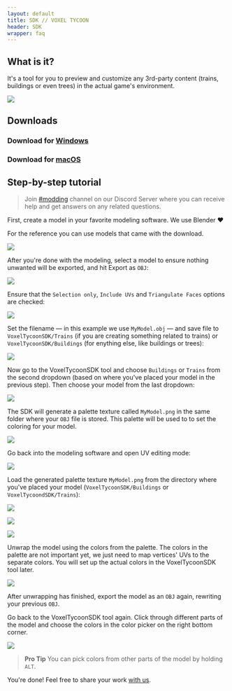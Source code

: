 ```yaml
---
layout: default
title: SDK // VOXEL TYCOON
header: SDK
wrapper: faq
---
```


## What is it?

It's a tool for you to preview and customize any 3rd-party content (trains, buildings or even trees) in the actual game's environment.

![](/assets/sdk/preview.gif)

## Downloads

### Download for [Windows](https://github.com/andrewpey/vtland/releases/download/test/VoxelTycoonSDK.zip)
### Download for [macOS](https://github.com/andrewpey/vtland/releases/download/test/VoxelTycoonSDK_Mac.zip)

## Step-by-step tutorial

> Join [#modding](https://discord.gg/dXBmWRr) channel on our Discord Server where you can receive help and get answers on any related questions.

First, create a model in your favorite modeling software. We use Blender ❤

For the reference you can use models that came with the download.

![](/assets/sdk/1.png)

 After you're done with the modeling, select a model to ensure nothing unwanted will be exported, and hit Export as `OBJ`:

![](/assets/sdk/2.png)

Ensure that the `Selection only`, `Include UVs` and `Triangulate Faces` options are checked:

![](/assets/sdk/2-1.png)

Set the filename — in this example we use `MyModel.obj` — and save file to `VoxelTycoonSDK/Trains` (if you are creating something related to trains) or `VoxelTycoonSDK/Buildings` (for enything else, like buildings or trees):

![](/assets/sdk/3.png)

Now go to the VoxelTycoonSDK tool and choose `Buildings` or `Trains` from the second dropdown (based on where you've placed your model in the previous step). Then choose your model from the last dropdown:

![](/assets/sdk/4.png)

The SDK will generate a palette texture called `MyModel.png` in the same folder where your `OBJ` file is stored. This palette will be used to to set the coloring for your model.

![](/assets/sdk/4-1.png)

Go back into the modeling software and open UV editing mode:

![](/assets/sdk/5.png)

Load the generated palette texture `MyModel.png` from the directory where you've placed your model (`VoxelTycoonSDK/Buildings` or `VoxelTycoondSDK/Trains`):

![](/assets/sdk/6.png)

![](/assets/sdk/7.png)

![](/assets/sdk/8.png)

Unwrap the model using the colors from the palette. The colors in the palette are not important yet, we just need to map vertices' UVs to the separate colors. You will set up the actual colors in the VoxelTycoonSDK tool later.

![](/assets/sdk/9.png)

After unwrapping has finished, export the model as an `OBJ` again, rewriting your previous `OBJ`.

Go back to the VoxelTycoonSDK tool again. Click through different parts of the model and choose the colors in the color picker on the right bottom corner.

![](/assets/sdk/10.png)

> **Pro Tip** You can pick colors from other parts of the  model by holding `ALT`.

You're done! Feel free to share your work [with us](/contacts).